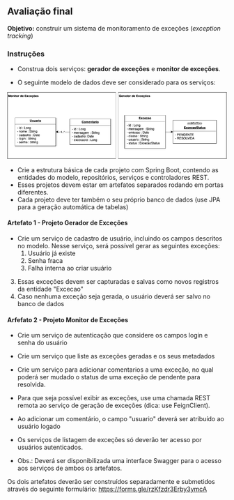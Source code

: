 ## Avaliação final ##

**Objetivo:** construir um sistema de monitoramento de exceções (*exception tracking*)

### Instruções ###
* Construa dois serviços: **gerador de exceções** e **monitor de exceções**.

* O seguinte modelo de dados deve ser considerado para os serviços:

![](final-pweb2.png)

* Crie a estrutura básica de cada projeto com Spring Boot, contendo as entidades do modelo, repositórios, serviços e controladores REST.
* Esses projetos devem estar em artefatos separados rodando em portas diferentes.
* Cada projeto deve ter também o seu próprio banco de dados (use JPA para a geração automática de tabelas)

#### Artefato 1 - Projeto Gerador de Exceções ####
* Crie um serviço de cadastro de usuário, incluindo os campos descritos no modelo. Nesse serviço, será possível gerar as seguintes exceções:
    1. Usuário já existe
    2. Senha fraca
    3. Falha interna ao criar usuário
3. Essas exceções devem ser capturadas e salvas como novos registros da entidade  "Excecao"
4. Caso nenhuma exceção seja gerada, o usuário deverá ser salvo no banco de dados

#### Arfefato 2 - Projeto Monitor de Exceções ####
* Crie um serviço de autenticação que considere os campos login e senha do usuário
* Crie um serviço que liste as exceções geradas e os seus metadados
* Crie um serviço para adicionar comentarios a uma exceção, no qual poderá ser mudado o status de uma exceção de pendente para resolvida.
* Para que seja possível exibir as exceções, use uma chamada REST remota ao serviço de geração de exceções (dica: use FeignClient).
* Ao adicionar um comentário, o campo "usuario" deverá ser atribuído ao usuário logado
* Os serviços de listagem de exceções só deverão ter acesso por usuários autenticados.


* Obs.: Deverá ser disponibilizada uma interface Swagger para o acesso aos serviços de ambos os artefatos.

Os dois artefatos deverão ser construídos separadamente e submetidos através do seguinte formulário:
https://forms.gle/rzKfzdr3Erby3ymcA
